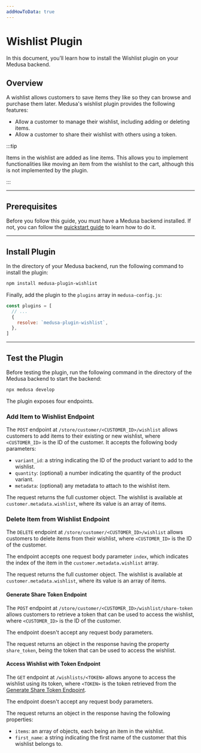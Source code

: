 ```yaml
---
addHowToData: true
---
```


# Wishlist Plugin

In this document, you’ll learn how to install the Wishlist plugin on your Medusa backend.

## Overview

A wishlist allows customers to save items they like so they can browse and purchase them later. Medusa's wishlist plugin provides the following features:

- Allow a customer to manage their wishlist, including adding or deleting items.
- Allow a customer to share their wishlist with others using a token.

:::tip

Items in the wishlist are added as line items. This allows you to implement functionalities like moving an item from the wishlist to the cart, although this is not implemented by the plugin.

:::

---

## Prerequisites

Before you follow this guide, you must have a Medusa backend installed. If not, you can follow the [quickstart guide](../../create-medusa-app.mdx) to learn how to do it.

---

## Install Plugin

In the directory of your Medusa backend, run the following command to install the plugin:

```bash npm2yarn
npm install medusa-plugin-wishlist
```

Finally, add the plugin to the `plugins` array in `medusa-config.js`:

```js title=medusa-config.js
const plugins = [
  // ...
  {
    resolve: `medusa-plugin-wishlist`,
  },
]
```

---

## Test the Plugin

Before testing the plugin, run the following command in the directory of the Medusa backend to start the backend:

```bash
npx medusa develop
```

The plugin exposes four endpoints.

### Add Item to Wishlist Endpoint

The `POST` endpoint at `/store/customer/<CUSTOMER_ID>/wishlist` allows customers to add items to their existing or new wishlist, where `<CUSTOMER_ID>` is the ID of the customer. It accepts the following body parameters:

- `variant_id`: a string indicating the ID of the product variant to add to the wishlist.
- `quantity`: (optional) a number indicating the quantity of the product variant.
- `metadata`: (optional) any metadata to attach to the wishlist item.

The request returns the full customer object. The wishlist is available at `customer.metadata.wishlist`, where its value is an array of items.

### Delete Item from Wishlist Endpoint

The `DELETE` endpoint at `/store/customer/<CUSTOMER_ID>/wishlist` allows customers to delete items from their wishlist, where `<CUSTOMER_ID>` is the ID of the customer.

The endpoint accepts one request body parameter `index`, which indicates the index of the item in the `customer.metadata.wishlist` array.

The request returns the full customer object. The wishlist is available at `customer.metadata.wishlist`, where its value is an array of items.

#### Generate Share Token Endpoint

The `POST` endpoint at `/store/customer/<CUSTOMER_ID>/wishlist/share-token` allows customers to retrieve a token that can be used to access the wishlist, where `<CUSTOMER_ID>` is the ID of the customer.

The endpoint doesn't accept any request body parameters.

The request returns an object in the response having the property `share_token`, being the token that can be used to access the wishlist.

#### Access Wishlist with Token Endpoint

The `GET` endpoint at `/wishlists/<TOKEN>` allows anyone to access the wishlist using its token, where `<TOKEN>` is the token retrieved from the [Generate Share Token Endpoint](#generate-share-token-endpoint).

The endpoint doesn't accept any request body parameters.

The request returns an object in the response having the following properties:

- `items`: an array of objects, each being an item in the wishlist.
- `first_name`: a string indicating the first name of the customer that this wishlist belongs to.
